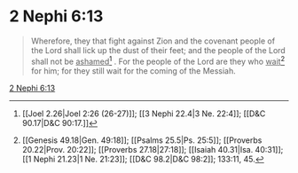 # 2 Nephi 6:13

> Wherefore, they that fight against Zion and the covenant people of the Lord shall lick up the dust of their feet; and the people of the Lord shall not be <u>ashamed</u>[^a] . For the people of the Lord are they who <u>wait</u>[^b] for him; for they still wait for the coming of the Messiah.

[2 Nephi 6:13](https://www.churchofjesuschrist.org/study/scriptures/bofm/2-ne/6?lang=eng&id=p13#p13)


[^a]: [[Joel 2.26|Joel 2:26 (26-27)]]; [[3 Nephi 22.4|3 Ne. 22:4]]; [[D&C 90.17|D&C 90:17.]]
[^b]: [[Genesis 49.18|Gen. 49:18]]; [[Psalms 25.5|Ps. 25:5]]; [[Proverbs 20.22|Prov. 20:22]]; [[Proverbs 27.18|27:18]]; [[Isaiah 40.31|Isa. 40:31]]; [[1 Nephi 21.23|1 Ne. 21:23]]; [[D&C 98.2|D&C 98:2]]; 133:11, 45.
